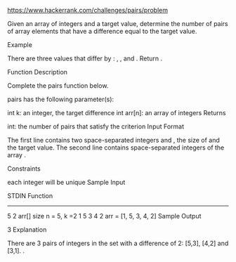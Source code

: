 https://www.hackerrank.com/challenges/pairs/problem


Given an array of integers and a target value, determine the number of pairs of array elements that have a difference equal to the target value.

Example


There are three values that differ by : , , and . Return .

Function Description

Complete the pairs function below.

pairs has the following parameter(s):

int k: an integer, the target difference
int arr[n]: an array of integers
Returns

int: the number of pairs that satisfy the criterion
Input Format

The first line contains two space-separated integers  and , the size of  and the target value.
The second line contains  space-separated integers of the array .

Constraints

each integer  will be unique
Sample Input

STDIN       Function
-----       --------
5 2         arr[] size n = 5, k =2
1 5 3 4 2   arr = [1, 5, 3, 4, 2]
Sample Output

3
Explanation

There are 3 pairs of integers in the set with a difference of 2: [5,3], [4,2] and [3,1]. .
